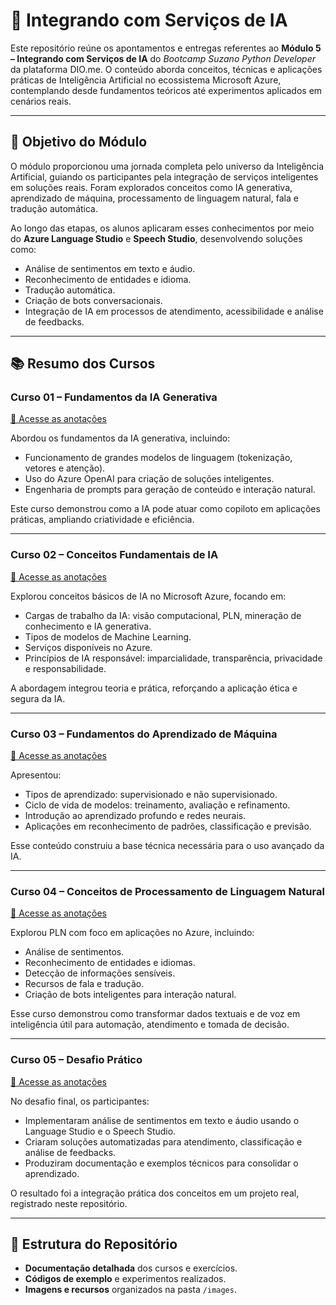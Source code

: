 # 📘 Integrando com Serviços de IA

Este repositório reúne os apontamentos e entregas referentes ao **Módulo 5 – Integrando com Serviços de IA** do *Bootcamp Suzano Python Developer* da plataforma DIO.me. O conteúdo aborda conceitos, técnicas e aplicações práticas de Inteligência Artificial no ecossistema Microsoft Azure, contemplando desde fundamentos teóricos até experimentos aplicados em cenários reais.

---

## 🎯 Objetivo do Módulo

O módulo proporcionou uma jornada completa pelo universo da Inteligência Artificial, guiando os participantes pela integração de serviços inteligentes em soluções reais. Foram explorados conceitos como IA generativa, aprendizado de máquina, processamento de linguagem natural, fala e tradução automática.

Ao longo das etapas, os alunos aplicaram esses conhecimentos por meio do **Azure Language Studio** e **Speech Studio**, desenvolvendo soluções como:
- Análise de sentimentos em texto e áudio.
- Reconhecimento de entidades e idioma.
- Tradução automática.
- Criação de bots conversacionais.
- Integração de IA em processos de atendimento, acessibilidade e análise de feedbacks.

---

## 📚 Resumo dos Cursos

### **Curso 01 – Fundamentos da IA Generativa**
[🔗 Acesse as anotações](https://github.com/ahaerdy/DIO-fundamentos-da-ia-generativa/tree/main/01-Curso-1-Conceitos_basicos_de_IA_Generativa-Agenda_do_curso#-v%C3%ADdeo-01---conceitos-b%C3%A1sicos-de-ia-generativa---agenda-do-curso)

Abordou os fundamentos da IA generativa, incluindo:
- Funcionamento de grandes modelos de linguagem (tokenização, vetores e atenção).
- Uso do Azure OpenAI para criação de soluções inteligentes.
- Engenharia de prompts para geração de conteúdo e interação natural.

Este curso demonstrou como a IA pode atuar como copiloto em aplicações práticas, ampliando criatividade e eficiência.

---

### **Curso 02 – Conceitos Fundamentais de IA**
[🔗 Acesse as anotações](https://github.com/ahaerdy/DIO-fundamentos-da-ia-generativa/tree/main/02-Curso-2-Conceitos_Fundamentais_de_IA#-v%C3%ADdeo-01---apresenta%C3%A7%C3%A3o-do-curso-e-instrutora)

Explorou conceitos básicos de IA no Microsoft Azure, focando em:
- Cargas de trabalho da IA: visão computacional, PLN, mineração de conhecimento e IA generativa.
- Tipos de modelos de Machine Learning.
- Serviços disponíveis no Azure.
- Princípios de IA responsável: imparcialidade, transparência, privacidade e responsabilidade.

A abordagem integrou teoria e prática, reforçando a aplicação ética e segura da IA.

---

### **Curso 03 – Fundamentos do Aprendizado de Máquina**
[🔗 Acesse as anotações](https://github.com/ahaerdy/DIO-fundamentos-da-ia-generativa/tree/main/03-Curso-3-Fundamentos_do_Aprendizado_de_Maquina#-v%C3%ADdeo-01---tipos-de-aprendizado-de-m%C3%A1quina)

Apresentou:
- Tipos de aprendizado: supervisionado e não supervisionado.
- Ciclo de vida de modelos: treinamento, avaliação e refinamento.
- Introdução ao aprendizado profundo e redes neurais.
- Aplicações em reconhecimento de padrões, classificação e previsão.

Esse conteúdo construiu a base técnica necessária para o uso avançado da IA.

---

### **Curso 04 – Conceitos de Processamento de Linguagem Natural**
[🔗 Acesse as anotações](https://github.com/ahaerdy/DIO-fundamentos-da-ia-generativa/tree/main/04-Curso%204-Conceitos_de_Processamento_de_Linguagem_Natural#-v%C3%ADdeo-01---conceitos-de-processamento-de-linguagem-natural)

Explorou PLN com foco em aplicações no Azure, incluindo:
- Análise de sentimentos.
- Reconhecimento de entidades e idiomas.
- Detecção de informações sensíveis.
- Recursos de fala e tradução.
- Criação de bots inteligentes para interação natural.

Esse curso demonstrou como transformar dados textuais e de voz em inteligência útil para automação, atendimento e tomada de decisão.

---

### **Curso 05 – Desafio Prático**
[🔗 Acesse as anotações](https://github.com/ahaerdy/DIO-fundamentos-da-ia-generativa/tree/main/05-Curso%205-Analise_de_Sentimentos_com_Language_Studio_no_Azure_AI#-v%C3%ADdeo-01---an%C3%A1lise-de-texto-e-resposta-a-perguntas)

No desafio final, os participantes:
- Implementaram análise de sentimentos em texto e áudio usando o Language Studio e o Speech Studio.
- Criaram soluções automatizadas para atendimento, classificação e análise de feedbacks.
- Produziram documentação e exemplos técnicos para consolidar o aprendizado.

O resultado foi a integração prática dos conceitos em um projeto real, registrado neste repositório.

---

## 📂 Estrutura do Repositório
- **Documentação detalhada** dos cursos e exercícios.
- **Códigos de exemplo** e experimentos realizados.
- **Imagens e recursos** organizados na pasta `/images`.